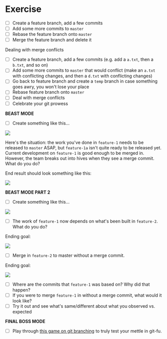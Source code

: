 # Exercise

- [ ] Create a feature branch, add a few commits
- [ ] Add some more commits to `master`
- [ ] Rebase the feature branch onto `master`
- [ ] Merge the feature branch and delete it

Dealing with merge conflicts

- [ ] Create a feature branch, add a few commits (e.g. add a `a.txt`, then a `b.txt`, and so on)
- [ ] Add some more commits to `master` that would conflict (make an `a.txt` with conflicting changes, and then a `d.txt` with conflicting changes)
- [ ] Go back to feature branch and create a `temp` branch in case something goes awry, you won't lose your place
- [ ] Rebase feature branch onto `master`
- [ ] Deal with merge conflicts
- [ ] Celebrate your git prowess

**BEAST MODE**

- [ ] Create something like this...

![](https://user-images.githubusercontent.com/5187404/53471626-28d32e00-3a1a-11e9-9bc1-bf4462735ab1.png)

Here's the situation: the work you've done in `feature-1` needs to be released to `master` ASAP, but `feature-1a` isn't quite ready to be released yet. Current development on `feature-1` is good enough to be merged in. However, the team breaks out into hives when they see a merge commit. What do you do?

End result should look something like this:

![](https://user-images.githubusercontent.com/5187404/53471800-b7e04600-3a1a-11e9-8213-c5fa0d8776e7.png)

**BEAST MODE PART 2**

- [ ] Create something like this...

![](https://user-images.githubusercontent.com/5187404/53473002-21ae1f00-3a1e-11e9-8c7f-dced15267517.png)

- [ ] The work of `feature-1` now depends on what's been built in `feature-2`. What do you do?

Ending goal:

![](https://user-images.githubusercontent.com/5187404/53473179-85384c80-3a1e-11e9-9d5e-644f25a831b4.png)

- [ ] Merge in `feature-2` to master without a merge commit.

Ending goal:

![](https://user-images.githubusercontent.com/5187404/53473331-f972f000-3a1e-11e9-9ba2-b349ee55b97e.png)

- [ ] Where are the commits that `feature-1` was based on? Why did that happen?
- [ ] If you were to merge `feature-1` in without a merge commit, what would it look like?
- [ ] Try it out and see what's same/different about what you observed vs. expected

**FINAL BOSS MODE**

- [ ] Play through [this game on git branching](https://learngitbranching.js.org/) to truly test your mettle in git-fu.